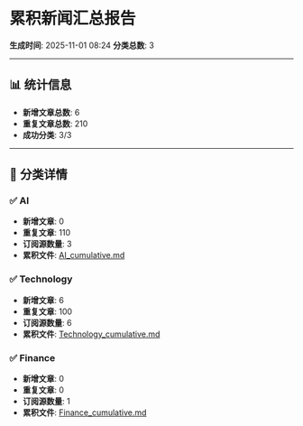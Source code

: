 # 累积新闻汇总报告

**生成时间**: 2025-11-01 08:24
**分类总数**: 3

---

## 📊 统计信息

- **新增文章总数**: 6
- **重复文章总数**: 210
- **成功分类**: 3/3

---

## 📂 分类详情

### ✅ AI
- **新增文章**: 0
- **重复文章**: 110
- **订阅源数量**: 3
- **累积文件**: [AI_cumulative.md](./AI_cumulative.md)

### ✅ Technology
- **新增文章**: 6
- **重复文章**: 100
- **订阅源数量**: 6
- **累积文件**: [Technology_cumulative.md](./Technology_cumulative.md)

### ✅ Finance
- **新增文章**: 0
- **重复文章**: 0
- **订阅源数量**: 1
- **累积文件**: [Finance_cumulative.md](./Finance_cumulative.md)
